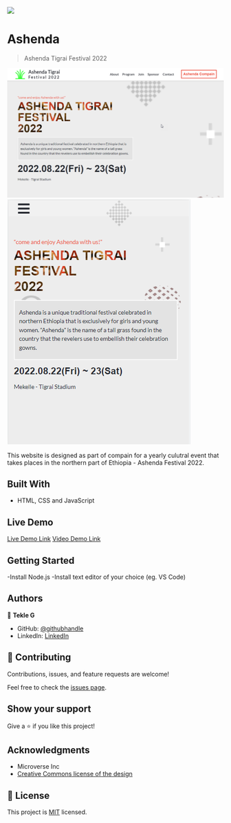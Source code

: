![](https://img.shields.io/badge/Microverse-blueviolet)

# Ashenda

> Ashenda Tigrai Festival 2022

![Desktop Version](./img/ashenda-project-snapshot-desktop.png)
![screenshot](./img/ashenda-project-snapshot-mobile.png)

This website is designed as part of compain for a yearly culutral event that takes places in the northern part of Ethiopia - Ashenda Festival 2022.

## Built With

- HTML, CSS and JavaScript

## Live Demo

[Live Demo Link](https://gtekle.github.io/Ashenda/)
[Video Demo Link](https://www.loom.com/share/3238186761d54c5a8be6539628b5279c)

## Getting Started

-Install Node.js
-Install text editor of your choice (eg. VS Code)

## Authors

👤 **Tekle G**

- GitHub: [@githubhandle](https://github.com/gtekle)
- LinkedIn: [LinkedIn](www.linkedin.com/in/tekle-gebreyohannes-kidanemariam-7605752b)

## 🤝 Contributing

Contributions, issues, and feature requests are welcome!

Feel free to check the [issues page](../../issues/).

## Show your support

Give a ⭐️ if you like this project!

## Acknowledgments

- Microverse Inc
- [Creative Commons license of the design](https://creativecommons.org/licenses/by-nc/4.0/)

## 📝 License

This project is [MIT](./MIT.md) licensed.
